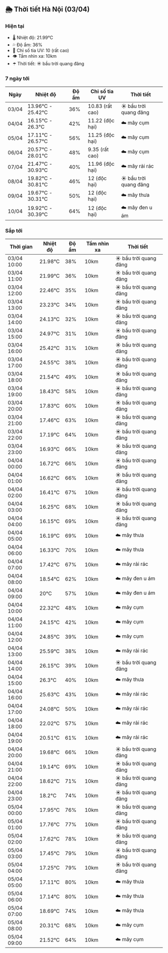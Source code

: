 ## 🌦️ Thời tiết Hà Nội (03/04)

### Hiện tại

- 🌡️ Nhiệt độ: 21.99℃
- 💦 Độ ẩm: 36%
- 🌟 Chỉ số tia UV: 10 (rất cao)
- 👁️ Tầm nhìn xa: 10km
- ☂️ Thời tiết: ☀️ bầu trời quang đãng

### 7 ngày tới

| Ngày | Nhiệt độ | Độ ẩm | Chỉ số tia UV | Thời tiết |
| --- | --- | --- | --- | --- |
| 03/04 | 13.96℃ - 25.42℃ | 36% | 10.83 (rất cao) | ☀️ bầu trời quang đãng |
| 04/04 | 16.15℃ - 26.3℃ | 42% | 11.22 (độc hại) | ☁️ mây cụm |
| 05/04 | 17.11℃ - 26.57℃ | 56% | 11.25 (độc hại) | ☁️ mây cụm |
| 06/04 | 20.57℃ - 28.01℃ | 48% | 9.35 (rất cao) | ☁️ mây cụm |
| 07/04 | 21.47℃ - 30.93℃ | 40% | 11.96 (độc hại) | ☁️ mây rải rác |
| 08/04 | 19.82℃ - 30.81℃ | 46% | 12 (độc hại) | ☀️ bầu trời quang đãng |
| 09/04 | 19.67℃ - 30.31℃ | 50% | 12 (độc hại) | ☁️ mây thưa |
| 10/04 | 19.92℃ - 30.39℃ | 64% | 12 (độc hại) | ☁️ mây đen u ám |

### Sắp tới

| Thời gian | Nhiệt độ | Độ ẩm | Tầm nhìn xa | Thời tiết |
| --- | --- | --- | --- | --- |
| 03/04 10:00 | 21.98℃ | 38% | 10km | ☀️ bầu trời quang đãng |
| 03/04 11:00 | 21.99℃ | 36% | 10km | ☀️ bầu trời quang đãng |
| 03/04 12:00 | 22.46℃ | 35% | 10km | ☀️ bầu trời quang đãng |
| 03/04 13:00 | 23.23℃ | 34% | 10km | ☀️ bầu trời quang đãng |
| 03/04 14:00 | 24.13℃ | 32% | 10km | ☀️ bầu trời quang đãng |
| 03/04 15:00 | 24.97℃ | 31% | 10km | ☀️ bầu trời quang đãng |
| 03/04 16:00 | 25.42℃ | 31% | 10km | ☀️ bầu trời quang đãng |
| 03/04 17:00 | 24.55℃ | 38% | 10km | ☀️ bầu trời quang đãng |
| 03/04 18:00 | 21.54℃ | 49% | 10km | ☀️ bầu trời quang đãng |
| 03/04 19:00 | 18.43℃ | 58% | 10km | ☀️ bầu trời quang đãng |
| 03/04 20:00 | 17.83℃ | 60% | 10km | ☀️ bầu trời quang đãng |
| 03/04 21:00 | 17.46℃ | 63% | 10km | ☀️ bầu trời quang đãng |
| 03/04 22:00 | 17.19℃ | 64% | 10km | ☀️ bầu trời quang đãng |
| 03/04 23:00 | 16.93℃ | 66% | 10km | ☀️ bầu trời quang đãng |
| 04/04 00:00 | 16.72℃ | 66% | 10km | ☀️ bầu trời quang đãng |
| 04/04 01:00 | 16.62℃ | 66% | 10km | ☀️ bầu trời quang đãng |
| 04/04 02:00 | 16.41℃ | 67% | 10km | ☀️ bầu trời quang đãng |
| 04/04 03:00 | 16.25℃ | 68% | 10km | ☀️ bầu trời quang đãng |
| 04/04 04:00 | 16.15℃ | 69% | 10km | ☀️ bầu trời quang đãng |
| 04/04 05:00 | 16.19℃ | 69% | 10km | ☁️ mây thưa |
| 04/04 06:00 | 16.33℃ | 70% | 10km | ☁️ mây thưa |
| 04/04 07:00 | 17.42℃ | 67% | 10km | ☁️ mây rải rác |
| 04/04 08:00 | 18.54℃ | 62% | 10km | ☁️ mây đen u ám |
| 04/04 09:00 | 20℃ | 57% | 10km | ☁️ mây đen u ám |
| 04/04 10:00 | 22.32℃ | 48% | 10km | ☁️ mây cụm |
| 04/04 11:00 | 24.15℃ | 42% | 10km | ☁️ mây cụm |
| 04/04 12:00 | 24.85℃ | 39% | 10km | ☁️ mây cụm |
| 04/04 13:00 | 25.59℃ | 38% | 10km | ☁️ mây rải rác |
| 04/04 14:00 | 26.15℃ | 39% | 10km | ☀️ bầu trời quang đãng |
| 04/04 15:00 | 26.3℃ | 40% | 10km | ☁️ mây thưa |
| 04/04 16:00 | 25.63℃ | 43% | 10km | ☁️ mây rải rác |
| 04/04 17:00 | 24.08℃ | 50% | 10km | ☁️ mây rải rác |
| 04/04 18:00 | 22.02℃ | 57% | 10km | ☁️ mây rải rác |
| 04/04 19:00 | 20.51℃ | 61% | 10km | ☁️ mây rải rác |
| 04/04 20:00 | 19.68℃ | 66% | 10km | ☀️ bầu trời quang đãng |
| 04/04 21:00 | 19.14℃ | 69% | 10km | ☀️ bầu trời quang đãng |
| 04/04 22:00 | 18.62℃ | 71% | 10km | ☀️ bầu trời quang đãng |
| 04/04 23:00 | 18.2℃ | 74% | 10km | ☀️ bầu trời quang đãng |
| 05/04 00:00 | 17.95℃ | 76% | 10km | ☀️ bầu trời quang đãng |
| 05/04 01:00 | 17.76℃ | 77% | 10km | ☀️ bầu trời quang đãng |
| 05/04 02:00 | 17.62℃ | 78% | 10km | ☀️ bầu trời quang đãng |
| 05/04 03:00 | 17.45℃ | 79% | 10km | ☀️ bầu trời quang đãng |
| 05/04 04:00 | 17.25℃ | 79% | 10km | ☀️ bầu trời quang đãng |
| 05/04 05:00 | 17.11℃ | 80% | 10km | ☁️ mây thưa |
| 05/04 06:00 | 17.14℃ | 80% | 10km | ☁️ mây thưa |
| 05/04 07:00 | 18.69℃ | 74% | 10km | ☁️ mây thưa |
| 05/04 08:00 | 20.31℃ | 68% | 10km | ☁️ mây cụm |
| 05/04 09:00 | 21.52℃ | 64% | 10km | ☁️ mây cụm |

